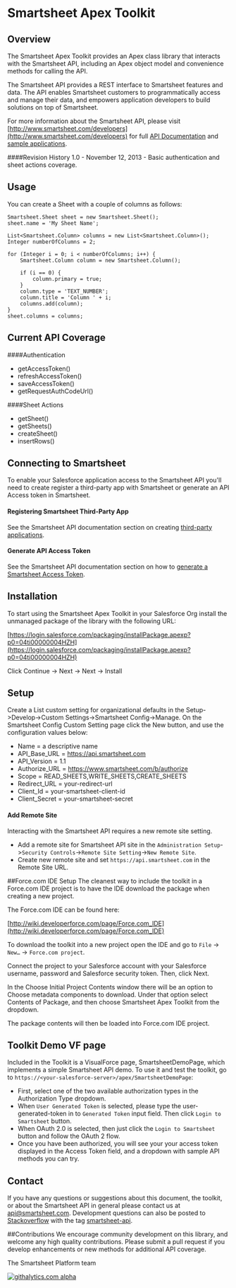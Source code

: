  
# Smartsheet Apex Toolkit
## Overview
The Smartsheet Apex Toolkit provides an Apex class library that interacts with the Smartsheet API, including an Apex object model and convenience methods for calling the API.

The Smartsheet API provides a REST interface to Smartsheet features and data. The API enables Smartsheet customers to programmatically access and manage their data, and empowers application developers to build solutions on top of Smartsheet.

For more information about the Smartsheet API, please visit [http://www.smartsheet.com/developers](http://www.smartsheet.com/developers) for full [API Documentation](http://www.smartsheet.com/developers/api-documentation) and [sample applications](https://www.smartsheet.com/developers/apps).

####Revision History
1.0 - November 12, 2013 - Basic authentication and sheet actions coverage.

## Usage
You can create a Sheet with a couple of columns as follows: 
	
	Smartsheet.Sheet sheet = new Smartsheet.Sheet();
	sheet.name = 'My Sheet Name';
	
	List<Smartsheet.Column> columns = new List<Smartsheet.Column>();
	Integer numberOfColumns = 2;

	for (Integer i = 0; i < numberOfColumns; i++) {
		Smartsheet.Column column = new Smartsheet.Column();
		
	    if (i == 0) {
			column.primary = true;
	   	}			
	    column.type = 'TEXT_NUMBER';
	    column.title = 'Column ' + i;
	    columns.add(column);
	}
	sheet.columns = columns;


## Current API Coverage

####Authentication

* getAccessToken()
* refreshAccessToken()
* saveAccessToken()	
* getRequestAuthCodeUrl()
	
####Sheet Actions	
* getSheet()
* getSheets()
* createSheet()
* insertRows()
 
## Connecting to Smartsheet
To enable your Salesforce application access to the Smartsheet API you'll need to create register a third-party app with Smartsheet or generate an API Access token in Smartsheet.

#### Registering Smartsheet Third-Party App
See the Smartsheet API documentation section on creating [third-party applications](http://www.smartsheet.com/developers/api-documentation#h.opcwlo3avvxk).

#### Generate API Access Token
See the Smartsheet API documentation section on how to [generate a Smartsheet Access Token](http://www.smartsheet.com/developers/api-documentation#h.5osh0dl59e5m).


## Installation
To start using the Smartsheet Apex Toolkit in your Salesforce Org install the unmanaged package of the library with the following URL:
 
[https://login.salesforce.com/packaging/installPackage.apexp?p0=04ti00000004HZH](https://login.salesforce.com/packaging/installPackage.apexp?p0=04ti00000004HZH)

Click Continue -> Next -> Next -> Install

## Setup
Create a List custom setting for organizational defaults in the Setup->Develop->Custom Settings->Smartsheet Config->Manage. On the Smartsheet Config Custom Setting page click the New button, and use the configuration values below:

* Name = a descriptive name  
* API_Base_URL = https://api.smartsheet.com
* API_Version = 1.1
* Authorize_URL = https://www.smartsheet.com/b/authorize
* Scope = READ_SHEETS,WRITE_SHEETS,CREATE_SHEETS 
* Redirect_URL = your-redirect-url
* Client_Id = your-smartsheet-client-id
* Client_Secret = your-smartsheet-secret

#### Add Remote Site
Interacting with the Smartsheet API requires a new remote site setting.

- Add a remote site for Smartsheet API site in the `Administration Setup`->`Security Controls`->`Remote Site Setting`->`New Remote Site`. 
- Create new remote site and set `https://api.smartsheet.com` in the Remote Site URL.


##Force.com IDE Setup
The cleanest way to include the toolkit in a Force.com IDE project is to have the IDE download the package when creating a new project.

The Force.com IDE can be found here:

[http://wiki.developerforce.com/page/Force.com_IDE](http://wiki.developerforce.com/page/Force.com_IDE)

To download the toolkit into a new project open the IDE and go to `File` -> `New…` -> `Force.com project`.

Connect the project to your Salesforce account with your Salesforce username, password and Salesforce security token. Then, click Next.

In the Choose Initial Project Contents window there will be an option to Choose metadata components to download. Under that option select Contents of Package, and then choose Smartsheet Apex Toolkit from the dropdown. 

The package contents will then be loaded into Force.com IDE project.


## Toolkit Demo VF page
Included in the Toolkit is a VisualForce page, SmartsheetDemoPage, which implements a simple Smartsheet API demo. To use it and test the toolkit, go to `https://<your-salesforce-server>/apex/SmartsheetDemoPage`:

- First, select one of the two available authorization types in the Authorization Type dropdown.
- When `User Generated Token` is selected, please type the user-generated-token in to `Generated Token` input field. Then click `Login to Smartsheet` button.
- When OAuth 2.0 is selected, then just click the `Login to Smartsheet` button and follow the OAuth 2 flow.
- Once you have been authorized, you will see your your access token displayed in the Access Token field, and a dropdown with sample API methods you can try.


## Contact
If you have any questions or suggestions about this document, the toolkit, or about the Smartsheet API in general please contact us at api@smartsheet.com. Development questions can also be posted to [Stackoverflow](http://stackoverflow.com/) with the tag [smartsheet-api](http://stackoverflow.com/questions/tagged/smartsheet-api).

##Contributions
We encourage community development on this library, and welcome any high quality contributions. Please submit a pull request if you develop enhancements or new methods for additional API coverage.


The Smartsheet Platform team


[![githalytics.com alpha](https://cruel-carlota.pagodabox.com/7b122c2a7e23b4e0fda2ce7bcb2b5d07 "githalytics.com")](http://githalytics.com/smartsheet-platform/Smartsheet-Apex-Toolkit) 

